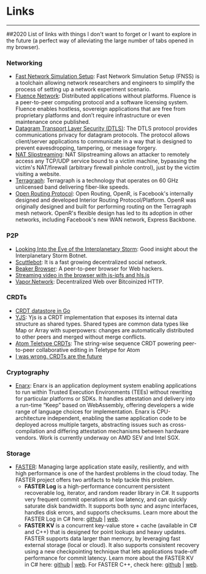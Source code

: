 # Links
------
##2020
List of links with things I don't want to forget or I want to explore in the future (a perfect way of alleviating the large number of tabs opened in my browser).
### Networking
* [Fast Network Simulation Setup](https://github.com/fnss/fnss): Fast Network Simulation Setup (FNSS) is a toolchain allowing network researchers and engineers to simplify the process of setting up a network experiment scenario. 
* [Fluence Network](https://fluence.network/): Distributed applications without platforms. Fluence is a peer-to-peer computing protocol and a software licensing system. Fluence enables hostless, sovereign applications that are free from proprietary platforms and don’t require infrastructure or even maintenance once published. 
* [Datagram Transport Layer Security (DTLS)](https://tools.ietf.org/html/rfc6347):  The DTLS protocol provides communications privacy for datagram protocols.  The protocol allows client/server applications to communicate in a way that is designed to prevent eavesdropping, tampering, or message forgery.
* [NAT Slipstreaming](https://samy.pl/slipstream/): NAT Slipstreaming allows an attacker to remotely access any TCP/UDP service bound to a victim machine, bypassing the victim's NAT/firewall (arbitrary firewall pinhole control), just by the victim visiting a website.
* [Terragraph](https://terragraph.com/): Terragraph is a technology that operates on 60 GHz unlicensed band delivering fiber-like speeds.
* [Open Routing Protocol](https://github.com/facebook/openr): Open Routing, OpenR, is Facebook's internally designed and developed Interior Routing Protocol/Platform. OpenR was originally designed and built for performing routing on the Terragraph mesh network. OpenR's flexible design has led to its adoption in other networks, including Facebook's new WAN network, Express Backbone.

 
### P2P
* [Looking Into the Eye of the Interplanetary Storm](https://www.bitdefender.com/files/News/CaseStudies/study/376/Bitdefender-Whitepaper-IPStorm.pdf?clickid=U83WZOxw3xyLTWRwUx0Mo3EAUkExytV5SUS9Sc0&irgwc=1&MPid=10078&cid=aff%7Cc%7CIR): Good insight about the Interplanetary Storm Botnet.
* [Scuttlebot](https://scuttlebutt.nz/): It is a fast growing decentralized social network.
* [Beaker Browser](https://beakerbrowser.com/): A peer-to-peer browser for Web hackers.
* [Streaming video in the browser with js-ipfs and hls.js](https://github.com/ipfs/js-ipfs/tree/master/examples/browser-video-streaming)
* [Vapor.Network](https://vapor.network/): Decentralized Web over Bitcoinized HTTP.

### CRDTs
* [CRDT datastore in Go](https://github.com/ipfs/go-ds-crdt)
* [YJS](https://github.com/yjs/yjs): Yjs is a CRDT implementation that exposes its internal data structure as shared types. Shared types are common data types like Map or Array with superpowers: changes are automatically distributed to other peers and merged without merge conflicts.
* [Atom Teletype CRDTs](https://github.com/atom/teletype-crdt): The string-wise sequence CRDT powering peer-to-peer collaborative editing in Teletype for Atom
* [I was wrong. CRDTs are the future](https://josephg.com/blog/crdts-are-the-future/)

### Cryptography
* [Enarx](https://github.com/enarx/enarx/wiki/Enarx-Introduction): Enarx is an application deployment system enabling applications to run within Trusted Execution Environments (TEEs) without rewriting for particular platforms or SDKs. It handles attestation and delivery into a run-time “Keep” based on WebAssembly, offering developers a wide range of language choices for implementation. Enarx is CPU-architecture independent, enabling the same application code to be deployed across multiple targets, abstracting issues such as cross-compilation and differing attestation mechanisms between hardware vendors. Work is currently underway on AMD SEV and Intel SGX.

### Storage
* [FASTER](https://github.com/microsoft/FASTER): 
Managing large application state easily, resiliently, and with high performance is one of the hardest problems in the cloud today. The FASTER project offers two artifacts to help tackle this problem.
  -   **FASTER Log** is a high-performance concurrent persistent recoverable log, iterator, and random reader library in C#. It supports very frequent commit operations at low latency, and can quickly saturate disk bandwidth. It supports both sync and async interfaces, handles disk errors, and supports checksums. Learn more about the FASTER Log in C# here: [github](https://github.com/microsoft/FASTER/blob/master/docs/cs/FasterLog.md) | [web](https://microsoft.github.io/FASTER/cs/fasterlog).
  -   **FASTER KV** is a concurrent key-value store + cache (available in C# and C++) that is designed for point lookups and heavy updates. FASTER supports data larger than memory, by leveraging fast external storage (local or cloud). It also supports consistent recovery using a new checkpointing technique that lets applications trade-off performance for commit latency. Learn more about the FASTER KV in C# here: [github](https://github.com/microsoft/FASTER/blob/master/docs/cs/FasterKV.md) | [web](https://microsoft.github.io/FASTER/cs/fasterkv). For FASTER C++, check here: [github](https://github.com/microsoft/FASTER/blob/master/docs/cc) | [web](https://microsoft.github.io/FASTER/cc).
